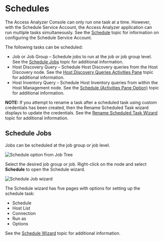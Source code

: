 # Schedules

The Access Analyzer Console can only run one task at a time. However, with the Schedule Service
Account, the Access Analyzer application can run multiple tasks simultaneously. See the
[Schedule](/docs/accessanalyzer/12.0/admin/settings/schedule.md) topic for information on configuring the Schedule Service
Account.

The following tasks can be scheduled:

- Job or Job Group – Schedule jobs to run at the job or job group level. See the
  [Schedule Jobs](#schedule-jobs) topic for additional information.
- Host Discovery Query – Schedule Host Discovery queries from the Host Discovery node. See the
  [Host Discovery Queries Activities Pane](/docs/accessanalyzer/12.0/admin/hostdiscovery/activities.md) topic for additional
  information.
- Host Inventory Query – Schedule Host Inventory queries from within the Host Management node. See
  the [Schedule (Activities Pane Option)](/docs/accessanalyzer/12.0/admin/hostmanagement/actions/schedule.md) topic for
  additional information.

**NOTE:** If you attempt to rename a task after a scheduled task using custom credentials has been
created, then the Rename Scheduled Task wizard displays to update the credentials. See the
[Rename Scheduled Task Wizard](/docs/accessanalyzer/12.0/admin/schedule/renamewizard.md) topic for additional information.

## Schedule Jobs

Jobs can be scheduled at the job group or job level.

![Schedule option from Job Tree](/img/product_docs/accessanalyzer/12.0/admin/schedule/jobtree.webp)

Select the desired job group or job. Right-click on the node and select **Schedule** to open the
Schedule wizard.

![Schedule Job wizard](/img/product_docs/accessanalyzer/12.0/admin/schedule/schedule.webp)

The Schedule wizard has five pages with options for setting up the schedule task:

- Schedule
- Host List
- Connection
- Run as
- Options

See the [Schedule Wizard](/docs/accessanalyzer/12.0/admin/schedule/wizard.md) topic for additional information.
